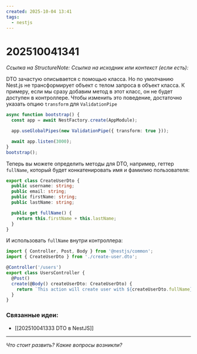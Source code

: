 ```yaml
---
created: 2025-10-04 13:41
tags:
  - nestjs
---
```

# 202510041341
*Ссылка на StructureNote:*
*Ссылка на исходник или контекст (если есть):* 

DTO зачастую описывается с помощью класса. Но по умолчанию Nest.js не трансформирует объект с телом запроса в объект класса. К примеру, если мы сразу добавим метод в этот класс, он не будет доступен в контроллере. Чтобы изменить это поведение, достаточно указать опцию `transform` для `ValidationPipe`
```ts
async function bootstrap() {
  const app = await NestFactory.create(AppModule);

  app.useGlobalPipes(new ValidationPipe({ transform: true }));

  await app.listen(3000);
}
bootstrap();
```
Теперь вы можете определить методы для DTO, например, геттер `fullName`, который будет конкатенировать имя и фамилию пользователя:
```ts
export class CreateUserDto {
  public username: string;
  public email: string;
  public firstName: string;
  public lastName: string;

  public get fullName() {
    return this.firstName + this.lastName;
  }
}
```
И использовать `fullName` внутри контроллера:
```ts
import { Controller, Post, Body } from '@nestjs/common';
import { CreateUserDto } from './create-user.dto';

@Controller('/users')
export class UsersController {
  @Post()
  create(@Body() createUserDto: CreateUserDto) {
    return `This action will create user with ${createUserDto.fullName} username`;
  }
}
```
### Связанные идеи:
* [[202510041333 DTO в NestJS]]
---

*Что стоит развить? Какие вопросы возникли?*